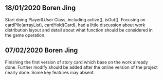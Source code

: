 ## 18/01/2020 Boren Jing
 
   Start doing Player&User Class, including active(), isOut(). Focusing on cardPile(arrayList), cardHold(Card), had a    little discussion about work distribution layout and detail about what function should be considered in the game operation.

## 07/02/2020 Boren Jing

   Finishing the first version of story card which base on the work already done. Further modify should be added after the online version of the project nearly done. Some key features may absent.
